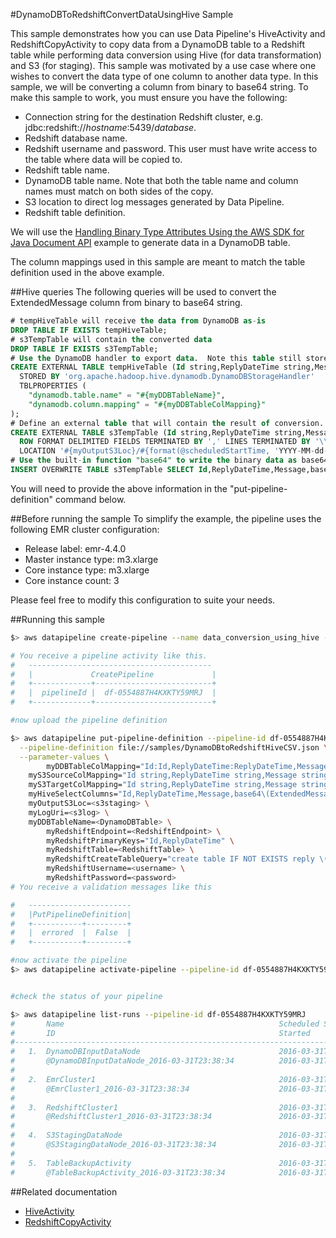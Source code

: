 #DynamoDBToRedshiftConvertDataUsingHive Sample 

This sample demonstrates how you can use Data Pipeline's HiveActivity and RedshiftCopyActivity to copy data from a DynamoDB table to a Redshift table while performing data conversion using Hive (for data transformation) and S3 (for staging).  This sample was motivated by a use case where one wishes to convert the data type of one column to another data type.  In this sample, we will be converting a column from binary to base64 string.  To make this sample to work, you must ensure you have the following:

* Connection string for the destination Redshift cluster, e.g. jdbc:redshift://_hostname_:5439/_database_.
* Redshift database name.
* Redshift username and password.  This user must have write access to the table where data will be copied to.
* Redshift table name.
* DynamoDB table name.  Note that both the table name and column names must match on both sides of the copy.
* S3 location to direct log messages generated by Data Pipeline.
* Redshift table definition.

We will use the [Handling Binary Type Attributes Using the AWS SDK for Java Document API](http://docs.aws.amazon.com/amazondynamodb/latest/developerguide/JavaDocumentAPIBinaryTypeExample.html) example to generate data in a DynamoDB table.

The column mappings used in this sample are meant to match the table definition used in the above example.

##Hive queries
The following queries will be used to convert the ExtendedMessage column from binary to base64 string.
```sql
# tempHiveTable will receive the data from DynamoDB as-is
DROP TABLE IF EXISTS tempHiveTable;
# s3TempTable will contain the converted data
DROP TABLE IF EXISTS s3TempTable;
# Use the DynamoDB handler to export data.  Note this table still stores ExtendedMessage as binary.
CREATE EXTERNAL TABLE tempHiveTable (Id string,ReplyDateTime string,Message string,ExtendedMessage binary,PostedBy string)
  STORED BY 'org.apache.hadoop.hive.dynamodb.DynamoDBStorageHandler'
  TBLPROPERTIES (
    "dynamodb.table.name" = "#{myDDBTableName}", 
    "dynamodb.column.mapping" = "#{myDDBTableColMapping}"
);
# Define an external table that will contain the result of conversion.  Here "ExtendedMessage" is of type string. 
CREATE EXTERNAL TABLE s3TempTable (Id string,ReplyDateTime string,Message string,ExtendedMessage string,PostedBy string)
  ROW FORMAT DELIMITED FIELDS TERMINATED BY ',' LINES TERMINATED BY '\\n'
  LOCATION '#{myOutputS3Loc}/#{format(@scheduledStartTime, 'YYYY-MM-dd-HH-mm-ss')}';
# Use the built-in function "base64" to write the binary data as base64 string
INSERT OVERWRITE TABLE s3TempTable SELECT Id,ReplyDateTime,Message,base64(ExtendedMessage),PostedBy FROM tempHiveTable;
```

You will need to provide the above information in the "put-pipeline-definition" command below.

##Before running the sample
To simplify the example, the pipeline uses the following EMR cluster configuration:
* Release label: emr-4.4.0
* Master instance type: m3.xlarge
* Core instance type: m3.xlarge
* Core instance count: 3

Please feel free to modify this configuration to suite your needs.

##Running this sample

```sh
$> aws datapipeline create-pipeline --name data_conversion_using_hive --unique-id data_conversion_using_hive 

# You receive a pipeline activity like this. 
#   -----------------------------------------
#   |             CreatePipeline             |
#   +-------------+--------------------------+
#   |  pipelineId |  df-0554887H4KXKTY59MRJ  |
#   +-------------+--------------------------+

#now upload the pipeline definition 

$> aws datapipeline put-pipeline-definition --pipeline-id df-0554887H4KXKTY59MRJ \
  --pipeline-definition file://samples/DynamoDBtoRedshiftHiveCSV.json \
  --parameter-values \
        myDDBTableColMapping="Id:Id,ReplyDateTime:ReplyDateTime,Message:Message,ExtendedMessage:ExtendedMessage,PostedBy:PostedBy" \
	myS3SourceColMapping="Id string,ReplyDateTime string,Message string,ExtendedMessage binary,PostedBy string" \
	myS3TargetColMapping="Id string,ReplyDateTime string,Message string,ExtendedMessage string,PostedBy string" \
	myHiveSelectColumns="Id,ReplyDateTime,Message,base64\(ExtendedMessage\),PostedBy" \
	myOutputS3Loc=<s3staging> \
	myLogUri=<s3log> \
	myDDBTableName=<DynamoDBTable> \
        myRedshiftEndpoint=<RedshiftEndpoint> \
        myRedshiftPrimaryKeys="Id,ReplyDateTime" \
        myRedshiftTable=<RedshiftTable> \
        myRedshiftCreateTableQuery="create table IF NOT EXISTS reply \(Id varchar\(2048\) not null distkey, ReplyDateTime varchar\(2048\) not null sortkey, Message varchar\(2048\), ExtendedMessage varchar\(2048\), PostedBy varchar\(2048\)\);" \
        myRedshiftUsername=<username> \
        myRedshiftPassword=<password>
# You receive a validation messages like this

#   ----------------------- 
#   |PutPipelineDefinition|
#   +-----------+---------+
#   |  errored  |  False  |
#   +-----------+---------+

#now activate the pipeline
$> aws datapipeline activate-pipeline --pipeline-id df-0554887H4KXKTY59MRJ


#check the status of your pipeline 

$> aws datapipeline list-runs --pipeline-id df-0554887H4KXKTY59MRJ
#       Name                                                Scheduled Start      Status                 
#       ID                                                  Started              Ended              
#---------------------------------------------------------------------------------------------------
#   1.  DynamoDBInputDataNode                               2016-03-31T23:38:34  FINISHED               
#       @DynamoDBInputDataNode_2016-03-31T23:38:34          2016-03-31T23:38:38  2016-03-31T23:38:39
# 
#   2.  EmrCluster1                                         2016-03-31T23:38:34  CREATING               
#       @EmrCluster1_2016-03-31T23:38:34                    2016-03-31T23:38:39                     
# 
#   3.  RedshiftCluster1                                    2016-03-31T23:38:34  WAITING_ON_DEPENDENCIES
#       @RedshiftCluster1_2016-03-31T23:38:34               2016-03-31T23:38:38                     
# 
#   4.  S3StagingDataNode                                   2016-03-31T23:38:34  WAITING_ON_DEPENDENCIES
#       @S3StagingDataNode_2016-03-31T23:38:34              2016-03-31T23:38:38                     
# 
#   5.  TableBackupActivity                                 2016-03-31T23:38:34  WAITING_FOR_RUNNER     
#       @TableBackupActivity_2016-03-31T23:38:34            2016-03-31T23:38:38                     
```

##Related documentation
* [HiveActivity](http://docs.aws.amazon.com/datapipeline/latest/DeveloperGuide/dp-object-hiveactivity.html)
* [RedshiftCopyActivity](https://docs.aws.amazon.com/datapipeline/latest/DeveloperGuide/dp-object-redshiftcopyactivity.html)

